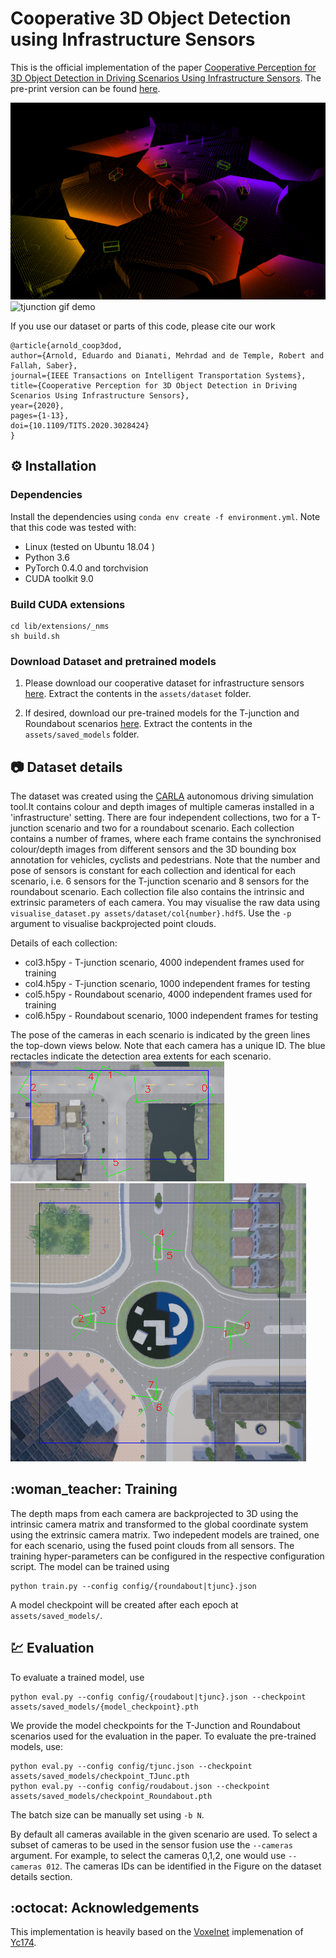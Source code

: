 # Cooperative 3D Object Detection using Infrastructure Sensors

This is the official implementation of the paper [Cooperative Perception for 3D Object Detection in Driving Scenarios Using Infrastructure Sensors](https://ieeexplore.ieee.org/abstract/document/9228884).
The pre-print version can be found [here](https://arxiv.org/pdf/1912.12147.pdf).

![roundabout gif demo](assets/images/roundabout.gif)
![tjunction gif demo](assets/images/tjunc.gif)


If you use our dataset or parts of this code, please cite our work
```
@article{arnold_coop3dod,
author={Arnold, Eduardo and Dianati, Mehrdad and de Temple, Robert and Fallah, Saber},
journal={IEEE Transactions on Intelligent Transportation Systems},
title={Cooperative Perception for 3D Object Detection in Driving Scenarios Using Infrastructure Sensors},
year={2020},
pages={1-13},
doi={10.1109/TITS.2020.3028424}
}
```

## :gear: Installation

### Dependencies

Install the dependencies using `conda env create -f environment.yml`. 
Note that this code was tested with:

- Linux (tested on Ubuntu 18.04 )
- Python 3.6
- PyTorch 0.4.0 and torchvision
- CUDA toolkit 9.0


### Build CUDA extensions

```shell
cd lib/extensions/_nms
sh build.sh
```

### Download Dataset and pretrained models

1. Please download our cooperative dataset for infrastructure sensors [here](https://wrap.warwick.ac.uk/159053/5/dataset.tar.xz). Extract the contents in the `assets/dataset` folder.

2. If desired, download our pre-trained models for the T-junction and Roundabout scenarios [here](https://wrap.warwick.ac.uk/159053/4/saved_models.tar.xz). Extract the contents in the `assets/saved_models` folder.

## :camera: Dataset details
The dataset was created using the [CARLA](https://carla.org/) autonomous driving simulation tool.It contains colour and depth images of multiple cameras installed in a 'infrastructure' setting.
There are four independent collections, two for a T-junction scenario and two for a roundabout scenario.
Each collection contains a number of frames, where each frame contains the synchronised colour/depth images from different sensors and the 3D bounding box annotation for vehicles, cyclists and pedestrians.
Note that the number and pose of sensors is constant for each collection and identical for each scenario, i.e. 6 sensors for the T-junction scenario and 8 sensors for the roundabout scenario.
Each collection file also contains the intrinsic and extrinsic parameters of each camera. 
You may visualise the raw data using `visualise_dataset.py assets/dataset/col{number}.hdf5`. Use the `-p` argument to visualise backprojected point clouds.

Details of each collection:
- col3.h5py - T-junction scenario, 4000 independent frames used for training
- col4.h5py - T-junction scenario, 1000 independent frames for testing
- col5.h5py - Roundabout scenario, 4000 independent frames used for training
- col6.h5py - Roundabout scenario, 1000 independent frames for testing

The pose of the cameras in each scenario is indicated by the green lines the top-down views below. Note that each camera has a unique ID.
The blue rectacles indicate the detection area extents for each scenario.
![pose of cameras in tjunction scenario](assets/images/cams_t.png)
![pose of cameras in roundabout scenario](assets/images/cams_r.png)

## :woman\_teacher: Training
The depth maps from each camera are backprojected to 3D using the intrinsic camera matrix and transformed to the global coordinate system using the extrinsic camera matrix.
Two indepedent models are trained, one for each scenario, using the fused point clouds from all sensors.
The training hyper-parameters can be configured in the respective configuration script.
The model can be trained using

```
python train.py --config config/{roundabout|tjunc}.json
```

A model checkpoint will be created after each epoch at `assets/saved_models/`.

## :chart: Evaluation
To evaluate a trained model, use
```
python eval.py --config config/{roudabout|tjunc}.json --checkpoint assets/saved_models/{model_checkpoint}.pth
```

We provide the model checkpoints for the T-Junction and Roundabout scenarios used for the evaluation in the paper.
To evaluate the pre-trained models, use:
```
python eval.py --config config/tjunc.json --checkpoint assets/saved_models/checkpoint_TJunc.pth
python eval.py --config config/roudabout.json --checkpoint assets/saved_models/checkpoint_Roundabout.pth
```

The batch size can be manually set using `-b N`.

By default all cameras available in the given scenario are used.
To select a subset of cameras to be used in the sensor fusion use the `--cameras` argument.
For example, to select the cameras 0,1,2, one would use `--cameras 012`.
The cameras IDs can be identified in the Figure on the dataset details section.

## :octocat: Acknowledgements
This implementation is heavily based on the [Voxelnet](https://arxiv.org/abs/1711.06396) implemenation of [Yc174](https://github.com/Yc174/voxelnet).
